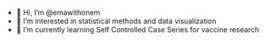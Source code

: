 - 👋 Hi, I’m @emawithonem
- 👀 I’m interested in statistical methods and data visualization
- 🌱 I’m currently learning Self Controlled Case Series for vaccine research


<!---
emawithonem/emawithonem is a ✨ special ✨ repository because its `README.md` (this file) appears on your GitHub profile.
You can click the Preview link to take a look at your changes.
--->
